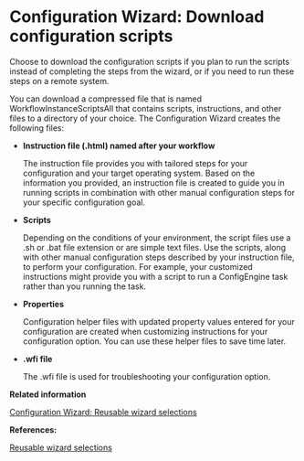 # Configuration Wizard: Download configuration scripts 

Choose to download the configuration scripts if you plan to run the scripts instead of completing the steps from the wizard, or if you need to run these steps on a remote system.

You can download a compressed file that is named WorkflowInstanceScriptsAll that contains scripts, instructions, and other files to a directory of your choice. The Configuration Wizard creates the following files:

-   **Instruction file \(.html\) named after your workflow**

    The instruction file provides you with tailored steps for your configuration and your target operating system. Based on the information you provided, an instruction file is created to guide you in running scripts in combination with other manual configuration steps for your specific configuration goal.

-   **Scripts**

    Depending on the conditions of your environment, the script files use a .sh or .bat file extension or are simple text files. Use the scripts, along with other manual configuration steps described by your instruction file, to perform your configuration. For example, your customized instructions might provide you with a script to run a ConfigEngine task rather than you running the task.

-   **Properties**

    Configuration helper files with updated property values entered for your configuration are created when customizing instructions for your configuration option. You can use these helper files to save time later.

-   **.wfi file**

    The .wfi file is used for troubleshooting your configuration option.


**Related information**  


[Configuration Wizard: Reusable wizard selections ](../cw_panelhelp/cw_save_settings.md)

**References:**  


[Reusable wizard selections](cw_save_settings.md)

